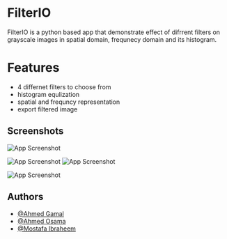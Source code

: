 
# FilterIO
FilterIO is a python based app that demonstrate effect of difrrent filters on grayscale images
in spatial domain, frequnecy domain and its histogram. 



# Features

- 4 differnet filters to choose from
- histogram equlization 
- spatial and frequncy representation
- export filtered image

## Screenshots

![App Screenshot](https://lh3.googleusercontent.com/Sj7CwCuJNOU0tgBgmXcSlTYmj1FWtukZAJpiwcXDIQlZxz0snUyrApasRDy-GdlQ_Ts=w2400)

![App Screenshot](https://lh4.googleusercontent.com/Y3qF6QJ3ncgFGKx6gtS8LnHzUCU9v0iNWxw6ZK0LnJ44zmBvONAdD5I7JFRMfYV1npQ=w2400)
![App Screenshot](https://lh3.googleusercontent.com/8Hvha44IVER_z-cDkAL9RH9Ecu1wsF7R_2aC6qmWP0Id9zd99c8iwWfqmimz99dnIg0=w2400)

![App Screenshot](https://lh6.googleusercontent.com/9-I1MGq2P_tV2ymxT69Ve1kdev2MNS9E_rrwZgazxUJjJD2Jl-CAkJRVL2mWB2Jt1Pk=w2400)

## Authors

- [@Ahmed Gamal](https://github.com/Ahmed-gamal-elmahdy)
- [@Ahmed Osama](https://github.com/ahmedosamaismail) 
- [@Mostafa Ibraheem](https://github.com/Mostafa-Ibraheem-basheer)

